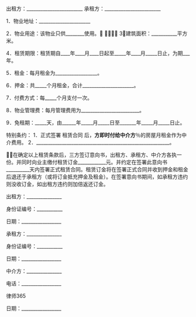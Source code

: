 
 出租方：________________________
承租方：________________________

1．物业地址：______________________


2．物业用途：该物业只供________使用。

3．建筑面积：___________平方米。


4．租赁期限：租赁期自____年____月____日起至_____年____月_____日止，为期___年。


5．租金：每月租金为__________________。


6．押金：共_____个月租金，合计______________________。


7．付费方式：每_____个月支付一次。


8．物业管理费：每月管理费用为_________________________。


9．免租期：_____天，由______年_____月_____日至_______年_____月_____日止。


特别条约：
1．正式签署
租赁合同
后，__________方即时付给中介方__________％的房屋月租金作为中介费用。
2．_________________________________________________________。


在确定以上租赁条款后，三方签订意向书，出租方、承租方、中介方各执一份。并同时向业主缴付租赁订金____________元。并约定在签署此意向书__________天内签署正式租赁合同。租赁订金将在签署正式合同并收到押金和租金后退还于承租方（或将订金抵充押金及租金）。在签署意向书期间，如承租方违约则没收订金，如出租方违约则加倍返还订金。


 



 出租方：_______________
 
身份证编号：___________
 
日期：_________________
 


 

  承租方：_______________
  
身份证编号：___________
  
日期：_________________
  


  

   中介方：_______________
   
电话：_________________
   

   

    
律师365

   

   

   
日期：_________________
   

 
   

 
   
 
    
 
    
 
     


     
 

     


     


     
 
 
    
 
   
 
  

 


